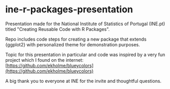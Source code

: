 # ine-r-packages-presentation

Presentation made for the National Institute of Statistics of Portugal (INE.pt)
titled "Creating Reusable Code with R Packages".

Repo includes code steps for creating a new package that extends {ggplot2} with
personalized theme for demonstration purposes.

Topic for this presentation in particular and code was inspired by a very fun
project which I found on the internet: [https://github.com/ekholme/blueycolors](https://github.com/ekholme/blueycolors)

A big thank you to everyone at INE for the invite and thoughtful questions.

